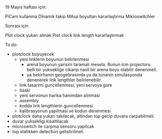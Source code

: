 19 Mayıs haftası için:

PiCam kullanma
Dİnamik takip
MAsa boyutları kararlaştırma
Mikroswitchler

Sonrası için

Plot clock yukarı almak
Plot clock link length kararlaştırmak

To do:

- plotclock buyuyecek
    - yeni linklerin boyunun belirlenmesi
        - arena boyunun yarisini taramali mesela. Bunun icin projectoru belli bir yukseklige cikarip nasil bir arena boyu olabilir denenmeli.
        - ya bekirhanin geogebrasinda ya da tunanin simulasyonda denenerek link lengthler belirlenebilir.
    - link tasarimi guncellenmesi, yeni servoya gore
    - baski
    - yeni servonun harika hanimdan alinmasi
    - assembly
    - kodda link lengthlerin guncellenmesi
    - kalibrasyonun yapilmasi ve kodun denenmesi
- plotclock daha yukari takilacak, altindan top gecip duvara carpabilmeli.
- duvar yuksekligi kisaltilacak
- microswitch ile carpma sensoru yapilcak
- top statikken detection gelistirilmeli.
